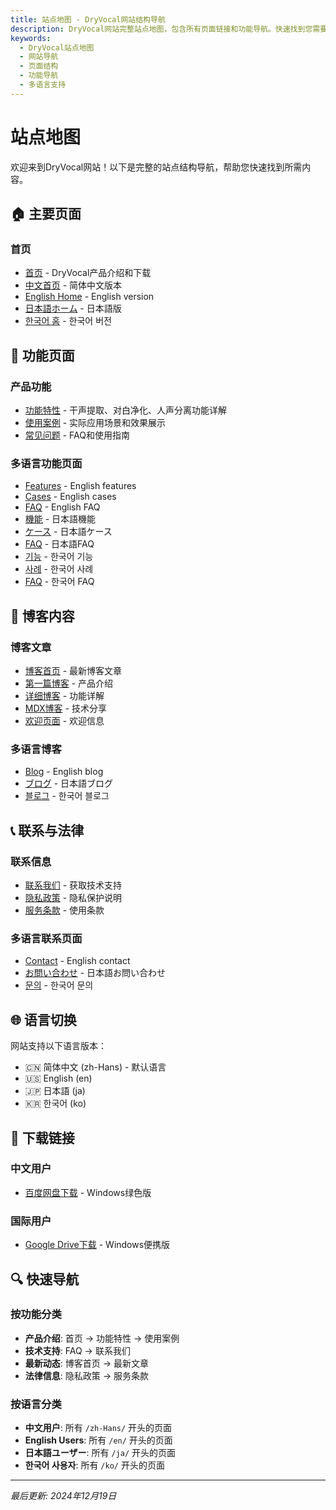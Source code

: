 ```yaml
---
title: 站点地图 - DryVocal网站结构导航
description: DryVocal网站完整站点地图，包含所有页面链接和功能导航。快速找到您需要的功能、案例、FAQ等页面。
keywords:
  - DryVocal站点地图
  - 网站导航
  - 页面结构
  - 功能导航
  - 多语言支持
---
```


# 站点地图

欢迎来到DryVocal网站！以下是完整的站点结构导航，帮助您快速找到所需内容。

## 🏠 主要页面

### 首页
- [首页](/) - DryVocal产品介绍和下载
- [中文首页](/zh-Hans/) - 简体中文版本
- [English Home](/en/) - English version
- [日本語ホーム](/ja/) - 日本語版
- [한국어 홈](/ko/) - 한국어 버전

## 🔧 功能页面

### 产品功能
- [功能特性](/zh-Hans/features) - 干声提取、对白净化、人声分离功能详解
- [使用案例](/zh-Hans/cases) - 实际应用场景和效果展示
- [常见问题](/zh-Hans/faq) - FAQ和使用指南

### 多语言功能页面
- [Features](/en/features) - English features
- [Cases](/en/cases) - English cases
- [FAQ](/en/faq) - English FAQ
- [機能](/ja/features) - 日本語機能
- [ケース](/ja/cases) - 日本語ケース
- [FAQ](/ja/faq) - 日本語FAQ
- [기능](/ko/features) - 한국어 기능
- [사례](/ko/cases) - 한국어 사례
- [FAQ](/ko/faq) - 한국어 FAQ

## 📝 博客内容

### 博客文章
- [博客首页](/zh-Hans/blog) - 最新博客文章
- [第一篇博客](/zh-Hans/blog/2019/05/28/first-blog-post) - 产品介绍
- [详细博客](/zh-Hans/blog/2019/05/29/long-blog-post) - 功能详解
- [MDX博客](/zh-Hans/blog/2021/08/01/mdx-blog-post) - 技术分享
- [欢迎页面](/zh-Hans/blog/2021/08/26/welcome) - 欢迎信息

### 多语言博客
- [Blog](/en/blog) - English blog
- [ブログ](/ja/blog) - 日本語ブログ
- [블로그](/ko/blog) - 한국어 블로그

## 📞 联系与法律

### 联系信息
- [联系我们](/zh-Hans/contact) - 获取技术支持
- [隐私政策](/zh-Hans/privacy) - 隐私保护说明
- [服务条款](/zh-Hans/terms) - 使用条款

### 多语言联系页面
- [Contact](/en/contact) - English contact
- [お問い合わせ](/ja/contact) - 日本語お問い合わせ
- [문의](/ko/contact) - 한국어 문의

## 🌐 语言切换

网站支持以下语言版本：
- 🇨🇳 简体中文 (zh-Hans) - 默认语言
- 🇺🇸 English (en)
- 🇯🇵 日本語 (ja)
- 🇰🇷 한국어 (ko)

## 📱 下载链接

### 中文用户
- [百度网盘下载](https://pan.baidu.com/s/1AlO909Xgr3JVF03vPdmbtw?pwd=wdme) - Windows绿色版

### 国际用户
- [Google Drive下载](https://drive.google.com/file/d/1pTm3gN38GfyaJP0LHHYzDBSyD0FrEBx1/view?usp=drive_link) - Windows便携版

## 🔍 快速导航

### 按功能分类
- **产品介绍**: 首页 → 功能特性 → 使用案例
- **技术支持**: FAQ → 联系我们
- **最新动态**: 博客首页 → 最新文章
- **法律信息**: 隐私政策 → 服务条款

### 按语言分类
- **中文用户**: 所有 `/zh-Hans/` 开头的页面
- **English Users**: 所有 `/en/` 开头的页面
- **日本語ユーザー**: 所有 `/ja/` 开头的页面
- **한국어 사용자**: 所有 `/ko/` 开头的页面

---

*最后更新: 2024年12月19日*





